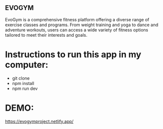 ## EVOGYM

EvoGym is a comprehensive fitness platform offering a diverse range of exercise classes and programs. From weight training and yoga to dance and adventure workouts, users can access a wide variety of fitness options tailored to meet their interests and goals.

# Instructions to run this app in my computer:

- git clone
- npm install
- npm run dev

# DEMO:
https://evogymproject.netlify.app/